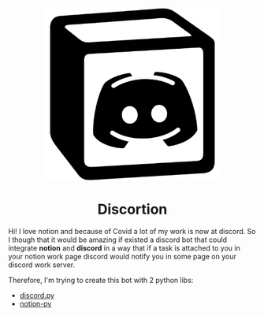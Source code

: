 

<p align=center>
	<img width=350 src='./media/img/discortion_logo.svg'/>
	<h1 align=center>Discortion</h1>
</p>

Hi! I love notion and because of Covid a lot of my work is now at discord. So I though that it would be amazing if existed a discord bot that could integrate **notion** and **discord** in a way that if a task is attached to you in your notion work page discord would notify you in some page on your discord work server.

Therefore, I'm trying to create this bot with 2 python libs:
- [discord.py](https://discordpy.readthedocs.io/en/latest/index.html)
- [notion-py](https://pypi.org/project/notion-py/)


